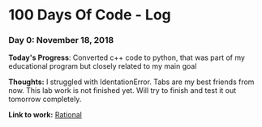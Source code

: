 # 100 Days Of Code - Log

### Day 0: November 18, 2018 

**Today's Progress**: Converted c++ code to python, that was part of my educational program but closely related to my main goal

**Thoughts:** I struggled with IdentationError. Tabs are my best friends from now. This lab work is not finished yet. Will try to finish and test it out tomorrow completely.

**Link to work:** [Rational](https://github.com/dianazhanseit/rational)

